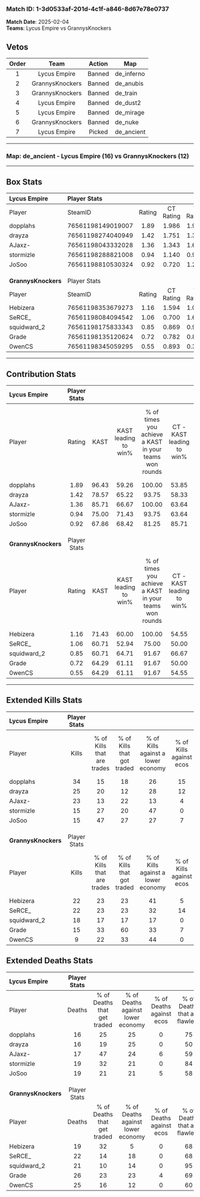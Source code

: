 ### Match ID: 1-3d0533af-201d-4c1f-a846-8d67e78e0737  
**Match Date**: 2025-02-04  
**Teams**: Lycus Empire vs GrannysKnockers  

## Vetos  

| Order | Team | Action | Map |
| :---: | :--: | :----: | --- |
| 1 | Lycus Empire | Banned | de_inferno |
| 2 | GrannysKnockers | Banned | de_anubis |
| 3 | GrannysKnockers | Banned | de_train |
| 4 | Lycus Empire | Banned | de_dust2 |
| 5 | Lycus Empire | Banned | de_mirage |
| 6 | GrannysKnockers | Banned | de_nuke |
| 7 | Lycus Empire | Picked | de_ancient |

---  

### **Map**: de_ancient - Lycus Empire (16) vs GrannysKnockers (12)  
---  

## Box Stats  

| **Lycus Empire**    | Player Stats      |        |           |          |       |       |       |         |        |      |     |
| :- | :- | :-: | :-: | :-: | :-: | :-: | :-: | :-: | :-: | :-: | :-: |
| Player              | SteamID           | Rating | CT Rating | T Rating | KAST  |  ADR  | Kills | Assists | Deaths | K/D  | HS% |
| dopplahs            | 76561198149019007 |  1.89  |   1.986   |  1.969   | 96.43 | 112.8 |  34   |    6    |   16   | 2.13 | 52  |
| drayza              | 76561198274040949 |  1.42  |   1.751   |  1.304   | 78.57 | 90.9  |  25   |    8    |   16   | 1.56 | 12  |
| AJaxz-              | 76561198043332028 |  1.36  |   1.343   |  1.658   | 85.71 | 80.9  |  23   |    7    |   17   | 1.35 | 52  |
| stormizle           | 76561198288821008 |  0.94  |   1.140   |  0.942   | 75.00 | 62.5  |  15   |    8    |   19   | 0.79 | 53  |
| JoSoo               | 76561198810530324 |  0.92  |   0.720   |  1.205   | 67.86 | 72.6  |  15   |    9    |   19   | 0.79 | 60  |
|                     |                   |        |           |          |       |       |       |         |        |      |     |
|                     |                   |        |           |          |       |       |       |         |        |      |     |
|                     |                   |        |           |          |       |       |       |         |        |      |     |
| **GrannysKnockers** | Player Stats      |        |           |          |       |       |       |         |        |      |     |
| Player              | SteamID           | Rating | CT Rating | T Rating | KAST  |  ADR  | Kills | Assists | Deaths | K/D  | HS% |
| Hebizera            | 76561198353679273 |  1.16  |   1.594   |  1.051   | 71.43 | 74.9  |  22   |    6    |   19   | 1.16 | 59  |
| SeRCE_              | 76561198084094542 |  1.06  |   0.700   |  1.603   | 60.71 | 86.1  |  22   |    5    |   22   | 1.00 | 54  |
| squidward_2         | 76561198175833343 |  0.85  |   0.869   |  0.901   | 60.71 | 56.7  |  18   |    1    |   21   | 0.86 | 44  |
| Grade               | 76561198135120624 |  0.72  |   0.782   |  0.897   | 64.29 | 60.6  |  15   |    8    |   26   | 0.58 | 40  |
| 0wenCS              | 76561198345059295 |  0.55  |   0.893   |  0.329   | 64.29 | 56.9  |   9   |   11    |   25   | 0.36 | 77  |
---  

## Contribution Stats  

| **Lycus Empire**    | Player Stats |       |                      |                                                        |                           |                                                             |                          |                                                            |
| :- | :-: | :-: | :-: | :-: | :-: | :-: | :-: | :-: |
| Player              |    Rating    | KAST  | KAST leading to win% | % of times you achieve a KAST in your teams won rounds | CT - KAST leading to win% | CT - % of times you achieve a KAST in your teams won rounds | T - KAST leading to win% | T - % of times you achieve a KAST in your teams won rounds |
| dopplahs            |     1.89     | 96.43 |        59.26         |                         100.00                         |           53.85           |                           100.00                            |          64.29           |                           100.00                           |
| drayza              |     1.42     | 78.57 |        65.22         |                         93.75                          |           58.33           |                           100.00                            |          72.73           |                           88.89                            |
| AJaxz-              |     1.36     | 85.71 |        66.67         |                         100.00                         |           63.64           |                           100.00                            |          69.23           |                           100.00                           |
| stormizle           |     0.94     | 75.00 |        71.43         |                         93.75                          |           63.64           |                           100.00                            |          80.00           |                           88.89                            |
| JoSoo               |     0.92     | 67.86 |        68.42         |                         81.25                          |           85.71           |                            85.71                            |          58.33           |                           77.78                            |
|                     |              |       |                      |                                                        |                           |                                                             |                          |                                                            |
|                     |              |       |                      |                                                        |                           |                                                             |                          |                                                            |
|                     |              |       |                      |                                                        |                           |                                                             |                          |                                                            |
| **GrannysKnockers** | Player Stats |       |                      |                                                        |                           |                                                             |                          |                                                            |
| Player              |    Rating    | KAST  | KAST leading to win% | % of times you achieve a KAST in your teams won rounds | CT - KAST leading to win% | CT - % of times you achieve a KAST in your teams won rounds | T - KAST leading to win% | T - % of times you achieve a KAST in your teams won rounds |
| Hebizera            |     1.16     | 71.43 |        60.00         |                         100.00                         |           54.55           |                           100.00                            |          66.67           |                           100.00                           |
| SeRCE_              |     1.06     | 60.71 |        52.94         |                         75.00                          |           50.00           |                            66.67                            |          55.56           |                           83.33                            |
| squidward_2         |     0.85     | 60.71 |        64.71         |                         91.67                          |           66.67           |                           100.00                            |          62.50           |                           83.33                            |
| Grade               |     0.72     | 64.29 |        61.11         |                         91.67                          |           50.00           |                            83.33                            |          75.00           |                           100.00                           |
| 0wenCS              |     0.55     | 64.29 |        61.11         |                         91.67                          |           54.55           |                           100.00                            |          71.43           |                           83.33                            |
---  

## Extended Kills Stats  

| **Lycus Empire**    | Player Stats |                            |                            |                                    |                         |                              |                                 |                                       |                    |           |
| :- | :-: | :-: | :-: | :-: | :-: | :-: | :-: | :-: | :-: | :-: |
| Player              |    Kills     | % of Kills that are trades | % of Kills that got traded | % of Kills against a lower economy | % of Kills against ecos | % of Kills that are flawless | % of Kills that are close duels | % of Kills that are assisted by flash | Pistol Round Kills | AWP Kills |
| dopplahs            |      34      |             15             |             18             |                 26                 |           15            |              88              |                0                |                   6                   |         5          |     0     |
| drayza              |      25      |             20             |             12             |                 28                 |           12            |              64              |                0                |                  12                   |         1          |     9     |
| AJaxz-              |      23      |             13             |             22             |                 13                 |            4            |              65              |               13                |                  17                   |         2          |     0     |
| stormizle           |      15      |             27             |             20             |                 47                 |            0            |              60              |               13                |                   0                   |         0          |     0     |
| JoSoo               |      15      |             47             |             27             |                 27                 |            7            |              67              |                0                |                   7                   |         2          |     0     |
|                     |              |                            |                            |                                    |                         |                              |                                 |                                       |                    |           |
|                     |              |                            |                            |                                    |                         |                              |                                 |                                       |                    |           |
|                     |              |                            |                            |                                    |                         |                              |                                 |                                       |                    |           |
| **GrannysKnockers** | Player Stats |                            |                            |                                    |                         |                              |                                 |                                       |                    |           |
| Player              |    Kills     | % of Kills that are trades | % of Kills that got traded | % of Kills against a lower economy | % of Kills against ecos | % of Kills that are flawless | % of Kills that are close duels | % of Kills that are assisted by flash | Pistol Round Kills | AWP Kills |
| Hebizera            |      22      |             23             |             23             |                 41                 |            5            |              64              |                0                |                   0                   |         0          |     0     |
| SeRCE_              |      22      |             23             |             23             |                 32                 |           14            |              73              |               14                |                  14                   |         0          |     2     |
| squidward_2         |      18      |             17             |             17             |                 17                 |            0            |              72              |                0                |                   0                   |         2          |    11     |
| Grade               |      15      |             33             |             60             |                 33                 |            7            |              60              |                7                |                   7                   |         0          |     0     |
| 0wenCS              |      9       |             22             |             33             |                 44                 |            0            |              44              |               11                |                  22                   |         0          |     0     |
## Extended Deaths Stats  

| **Lycus Empire**    | Player Stats |                             |                                   |                          |                               |                            |                           |               |
| :- | :-: | :-: | :-: | :-: | :-: | :-: | :-: | :-: |
| Player              |    Deaths    | % of Deaths that get traded | % of Deaths against lower economy | % of Deaths against ecos | % of Deaths that are flawless | % of Deaths that are close | % of Deaths while blinded | Deaths to AWP |
| dopplahs            |      16      |             25              |                25                 |            0             |              75               |             6              |             0             |       3       |
| drayza              |      16      |             19              |                25                 |            0             |              50               |             6              |             6             |       3       |
| AJaxz-              |      17      |             47              |                24                 |            6             |              59               |             0              |            12             |       2       |
| stormizle           |      19      |             32              |                21                 |            0             |              84               |             0              |            11             |       3       |
| JoSoo               |      19      |             21              |                21                 |            5             |              58               |             16             |             5             |       2       |
|                     |              |                             |                                   |                          |                               |                            |                           |               |
|                     |              |                             |                                   |                          |                               |                            |                           |               |
|                     |              |                             |                                   |                          |                               |                            |                           |               |
| **GrannysKnockers** | Player Stats |                             |                                   |                          |                               |                            |                           |               |
| Player              |    Deaths    | % of Deaths that get traded | % of Deaths against lower economy | % of Deaths against ecos | % of Deaths that are flawless | % of Deaths that are close | % of Deaths while blinded | Deaths to AWP |
| Hebizera            |      19      |             32              |                 5                 |            0             |              68               |             0              |            11             |       5       |
| SeRCE_              |      22      |             14              |                18                 |            0             |              68               |             5              |             5             |       2       |
| squidward_2         |      21      |             10              |                14                 |            0             |              95               |             0              |            14             |       1       |
| Grade               |      26      |             23              |                23                 |            4             |              69               |             4              |            12             |       1       |
| 0wenCS              |      25      |             16              |                12                 |            0             |              60               |             12             |             4             |       0       |

